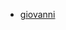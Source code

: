 - [giovanni](https://tenor.com/pt-BR/view/aespa-aespa-karina-aespa-savage-aespa-next-level-ugly-gif-25823485)
